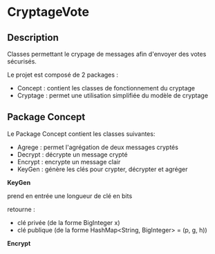 # CryptageVote



## Description

Classes permettant le crypage de messages afin d'envoyer des votes sécurisés.

Le projet est composé de 2 packages :

- Concept : contient les classes de fonctionnement du cryptage
- Cryptage : permet une utilisation simplifiée du modèle de cryptage


## Package Concept

Le Package Concept contient les classes suivantes:

- Agrege : permet l'agrégation de deux messages cryptés
- Decrypt : décrypte un message crypté 
- Encrypt : encrypte un message clair
- KeyGen : génère les clés pour crypter, décrypter et agréger

**KeyGen**

prend en entrée une longueur de clé en bits

retourne :  

- clé privée (de la forme BigInteger x)
- clé publique (de la forme HashMap<String, BigInteger> = (p, g, h))

**Encrypt**





